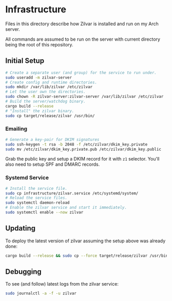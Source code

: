 # Infrastructure

Files in this directory describe how Zilvar is installed and run on my Arch server.

All commands are assumed to be run on the server with current directory being the root of this repository.

## Initial Setup

```sh
# Create a separate user (and group) for the service to run under.
sudo useradd -m zilvar-server
# Create config and runtime directories.
sudo mkdir /var/lib/zilvar /etc/zilvar
# Let the user own the directories.
sudo chown -R zilvar-server:zilvar-server /var/lib/zilvar /etc/zilvar
# Build the server/watchdog binary.
cargo build --release
# "Install" the zilvar binary.
sudo cp target/release/zilvar /usr/bin/
```

### Emailing

```sh
# Generate a key-pair for DKIM signatures
sudo ssh-keygen -t rsa -b 2048 -f /etc/zilvar/dkim_key.private
sudo mv /etc/zilvar/dkim_key.private.pub /etc/zilvar/dkim_key.public
```

Grab the public key and setup a DKIM record for it with `z1` selector.
You'll also need to setup SPF and DMARC records.

### Systemd Service

```sh
# Install the service file.
sudo cp infrastructure/zilvar.service /etc/systemd/system/
# Reload the service files.
sudo systemctl daemon-reload
# Enable the zilvar service and start it immediately.
sudo systemctl enable --now zilvar
```

## Updating

To deploy the latest version of zilvar assuming the setup above was already done:

```sh
cargo build --release && sudo cp --force target/release/zilvar /usr/bin/ && sudo systemctl restart zilvar
```

## Debugging

To see (and follow) latest logs from the zilvar service:

```sh
sudo journalctl -a -f -u zilvar
```

